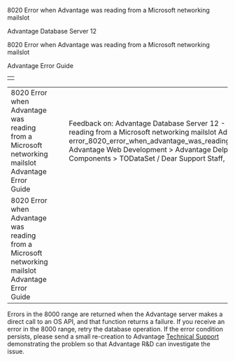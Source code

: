 8020 Error when Advantage was reading from a Microsoft networking mailslot




Advantage Database Server 12  

8020 Error when Advantage was reading from a Microsoft networking mailslot

Advantage Error Guide

|  |
| --- |
|  |

|  |  |  |  |  |
| --- | --- | --- | --- | --- |
| 8020 Error when Advantage was reading from a Microsoft networking mailslot  Advantage Error Guide |  |  | Feedback on: Advantage Database Server 12 - 8020 Error when Advantage was reading from a Microsoft networking mailslot Advantage Error Guide error\_8020\_error\_when\_advantage\_was\_reading\_from\_a\_microsoft\_networking\_mailslot Advantage Web Development > Advantage Delphi OData Client > Delphi OData Components > TODataSet / Dear Support Staff, |  |
| 8020 Error when Advantage was reading from a Microsoft networking mailslot  Advantage Error Guide |  |  |  |  |

Errors in the 8000 range are returned when the Advantage server makes a direct call to an OS API, and that function returns a failure. If you receive an error in the 8000 range, retry the database operation. If the error condition persists, please send a small re-creation to Advantage [Technical Support](master_technical_support_u_s__and_canada.htm) demonstrating the problem so that Advantage R&D can investigate the issue.